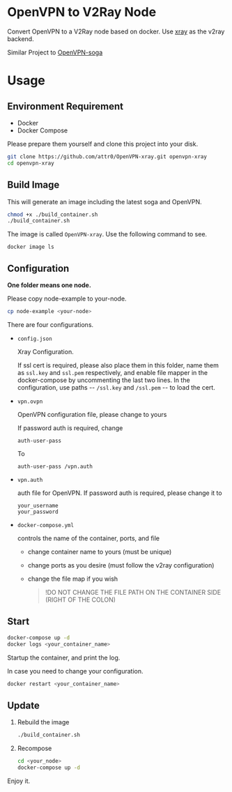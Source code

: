 # OpenVPN to V2Ray Node

Convert OpenVPN to a V2Ray node based on docker. Use [xray](https://github.com/XTLS/Xray-core) as the v2ray backend.


Similar Project to [OpenVPN-soga](https://github.com/attr0/OpenVPN-soga)


# Usage

## Environment Requirement

- Docker
- Docker Compose



Please prepare them yourself and clone this project into your disk.

```bash
git clone https://github.com/attr0/OpenVPN-xray.git openvpn-xray
cd openvpn-xray
```



## Build Image

This will generate an image including the latest soga and OpenVPN.

```bash
chmod +x ./build_container.sh
./build_container.sh
```



The image is called `OpenVPN-xray`. Use the following command to see.

```
docker image ls
```



## Configuration

**One folder means one node.**

Please copy node-example to your-node. 

```bash
cp node-example <your-node>
```



There are four configurations.

- `config.json`

    Xray Configuration. 
    
    If ssl cert is required, please also place them in this folder,  name them as `ssl.key` and `ssl.pem` respectively, and enable file mapper in the docker-compose by uncommenting the last two lines. In the configuration, use paths -- `/ssl.key` and `/ssl.pem` -- to load the cert.


- `vpn.ovpn`

    OpenVPN configuration file, please change to yours

    If password auth is required, change

    ```
    auth-user-pass
    ```

    To

    ```
    auth-user-pass /vpn.auth
    ```

    

- `vpn.auth`

    auth file for OpenVPN. If password auth is required, please change it to

    ```
    your_username
    your_password
    ```

    

- `docker-compose.yml`

    controls the name of the container, ports, and file

    - change container name to yours (must be unique)

    - change ports as you desire (must follow the v2ray configuration)

    - change the file map if you wish

        > !DO NOT CHANGE THE FILE PATH ON THE CONTAINER SIDE (RIGHT OF THE COLON)



## Start

```bash
docker-compose up -d
docker logs <your_container_name>
```

Startup the container, and print the log.



In case you need to change your configuration.

```bash
docker restart <your_container_name>
```



## Update

1. Rebuild the image

    ```bash
    ./build_container.sh
    ```

2. Recompose

    ```bash
    cd <your_node>
    docker-compose up -d
    ```


Enjoy it.

